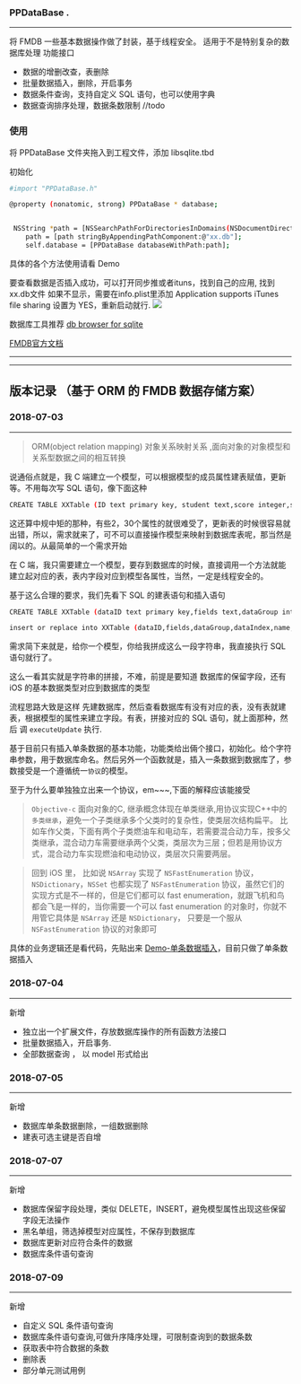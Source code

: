 
### PPDataBase .  
---

将 FMDB  一些基本数据操作做了封装，基于线程安全。
适用于不是特别复杂的数据库处理
功能接口
* 数据的增删改查，表删除
* 批量数据插入，删除，开启事务
* 数据条件查询，支持自定义 SQL 语句，也可以使用字典
* 数据查询排序处理，数据条数限制
//todo
### 使用
将 PPDataBase 文件夹拖入到工程文件，添加 libsqlite.tbd 

初始化
``` .bash
#import "PPDataBase.h"

@property (nonatomic, strong) PPDataBase * database;


 NSString *path = [NSSearchPathForDirectoriesInDomains(NSDocumentDirectory, NSUserDomainMask, YES) objectAtIndex:0];
    path = [path stringByAppendingPathComponent:@"xx.db"];
    self.database = [PPDataBase databaseWithPath:path];
```

具体的各个方法使用请看 Demo

要查看数据是否插入成功，可以打开同步推或者ituns，找到自己的应用, 找到 xx.db文件 如果不显示，需要在info.plist里添加 Application supports iTunes file sharing 设置为 YES，重新启动就行.
![](https://upload-images.jianshu.io/upload_images/904629-401c4d9d9cacf7b8.png?imageMogr2/auto-orient/strip%7CimageView2/2/w/1240)

数据库工具推荐 [db browser for sqlite](http://sqlitebrowser.org)


[FMDB官方文档](https://github.com/ccgus/fmdb)


---


---


## 版本记录  （基于 ORM 的 FMDB 数据存储方案）
### 2018-07-03 
---
>ORM(object relation mapping) 对象关系映射关系 ,面向对象的对象模型和关系型数据之间的相互转换

说通俗点就是，我 C 端建立一个模型，可以根据模型的成员属性建表赋值，更新等。不用每次写 SQL 语句，像下面这种


``` .bash
CREATE TABLE XXTable (ID text primary key, student text,score integer,sumScore real,name text,age real,templateID text,timestamp real,type real,list text)
```
这还算中规中矩的那种，有些2，30个属性的就很难受了，更新表的时候很容易就出错，所以，需求就来了，可不可以直接操作模型来映射到数据库表呢，那当然是阔以的。从最简单的一个需求开始

在 C 端，我只需要建立一个模型，要存到数据库的时候，直接调用一个方法就能建立起对应的表，表内字段对应到模型各属性，当然，一定是线程安全的。

基于这么合理的要求，我们先看下 SQL 的建表语句和插入语句

``` .bash
CREATE TABLE XXTable (dataID text primary key,fields text,dataGroup integer,dataIndex real,name text,show real,templateID text,timestamp real,type real,list text)

insert or replace into XXTable (dataID,fields,dataGroup,dataIndex,name,show,templateID,timestamp,type,list) values  ('WOSHI_dataID','1234567',12,12,'?,',0,'?,',0,0,'?,')
```
需求简下来就是，给你一个模型，你给我拼成这么一段字符串，我直接执行 SQL 语句就行了。

这么一看其实就是字符串的拼接，不难，前提是要知道 数据库的保留字段，还有 iOS 的基本数据类型对应到数据库的类型

 流程思路大致是这样
先建数据库，然后查看数据库有没有对应的表，没有表就建表，根据模型的属性来建立字段。有表，拼接对应的 SQL 语句，就上面那种，然后 调 `executeUpdate` 执行.

基于目前只有插入单条数据的基本功能，功能类给出倆个接口，初始化。给个字符串参数，用于数据库命名。然后另外一个函数就是，插入一条数据到数据库了，参数接受是一个遵循统一`协议`的模型。

至于为什么要单独独立出来一个协议，em~~~,下面的解释应该能接受
> `Objective-c` 面向对象的C, 继承概念体现在单类继承,用协议实现C++中的`多类继承`，避免一个子类继承多个父类时的复杂性，使类层次结构扁平。
比如车作父类，下面有两个子类燃油车和电动车，若需要混合动力车，按多父类继承，混合动力车需要继承两个父类，类层次为三层；但若是用协议方式，混合动力车实现燃油和电动协议，类层次只需要两层。

> 回到 iOS 里， 比如说 `NSArray` 实现了 `NSFastEnumeration` 协议， `NSDictionary`，`NSSet` 也都实现了 `NSFastEnumeration` 协议，虽然它们的实现方式是不一样的，但是它们都可以 fast enumeration，就跟飞机和鸟都会飞是一样的，当你需要一个可以 fast enumeration 的对象时，你就不用管它具体是 `NSArray` 还是 `NSDictionary`， 只要是一个服从 `NSFastEnumeration` 协议的对象即可

具体的业务逻辑还是看代码，先贴出来 [Demo-单条数据插入](https://github.com/L-vinCent/PP_ORM_FMDB)，目前只做了单条数据插入



### 2018-07-04
---
新增
* 独立出一个扩展文件，存放数据库操作的所有函数方法接口 
* 批量数据插入，开启事务.  
* 全部数据查询 ， 以 model 形式给出


### 2018-07-05
---
新增
* 数据库单条数据删除，一组数据删除
* 建表可选主键是否自增

### 2018-07-07
---
新增
*  数据库保留字段处理，类似 DELETE，INSERT，避免模型属性出现这些保留字段无法操作
* 黑名单组，筛选掉模型对应属性，不保存到数据库
* 数据库更新对应符合条件的数据
* 数据库条件语句查询

### 2018-07-09
---
新增
* 自定义 SQL 条件语句查询
* 数据库条件语句查询,可做升序降序处理，可限制查询到的数据条数
* 获取表中符合数据的条数
* 删除表
* 部分单元测试用例
